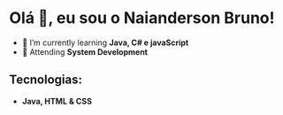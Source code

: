 <!--
**naiandersonb/naiandersonb** is a ✨ _special_ ✨ repository because its `README.md` (this file) appears on your GitHub profile.

Here are some ideas to get you started:

- 🌱 I’m currently learning Java, HTML and CSS
- 👯 I’m looking to collaborate on ...
- 🤔 I’m looking for help with ...
- 💬 Ask me about ...
- 📫 How to reach me: ...
- 😄 Pronouns: ...
- ⚡ Fun fact: ...
-->
# Olá 👋, eu sou o Naianderson Bruno!

- 🌱 I’m currently learning **Java, C# e javaScript**
- 📗 Attending **System Development**

## Tecnologias: 
- **Java, HTML & CSS**

